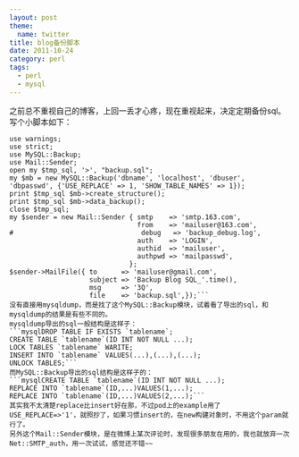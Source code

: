 ```yaml
---
layout: post
theme:
  name: twitter
title: blog备份脚本
date: 2011-10-24
category: perl
tags:
  - perl
  - mysql
---
```


之前总不重视自己的博客，上回一丢才心疼，现在重视起来，决定定期备份sql。写个小脚本如下：
```perl#!/usr/bin/perl
use warnings;
use strict;
use MySQL::Backup;
use Mail::Sender;
open my $tmp_sql, '>', "backup.sql";
my $mb = new MySQL::Backup('dbname', 'localhost', 'dbuser', 'dbpasswd', {'USE_REPLACE' => 1, 'SHOW_TABLE_NAMES' => 1});
print $tmp_sql $mb->create_structure();
print $tmp_sql $mb->data_backup();
close $tmp_sql;
my $sender = new Mail::Sender { smtp    => 'smtp.163.com',
                                from    => 'mailuser@163.com',
#                                debug   => 'backup_debug.log',
                                auth    => 'LOGIN',
                                authid  => 'mailuser',
                                authpwd => 'mailpasswd',
                              };
$sender->MailFile({ to      => 'mailuser@gmail.com',
                    subject => 'Backup Blog SQL_'.time(),
                    msg     => '3Q',
                    file    => 'backup.sql',});```
没有直接用mysqldump，而是找了这个MySQL::Backup模块，试着看了导出的sql，和mysqldump的结果是有些不同的。
mysqldump导出的sql一般结构是这样子：
```mysqlDROP TABLE IF EXISTS `tablename`;
CREATE TABLE `tablename`(ID INT NOT NULL ...);
LOCK TABLES `tablename` WARITE;
INSERT INTO `tablename` VALUES(...),(...),(...);
UNLOCK TABLES;```
而MySQL::Backup导出的sql结构是这样子的：
```mysqlCREATE TABLE `tablename`(ID INT NOT NULL ...);
REPLACE INTO `tablename`(ID,...)VALUES(1,...);
REPLACE INTO `tablename`(ID,...)VALUES(2,...);```
其实我不太清楚replace比insert好在那，不过pod上的example用了USE_REPLACE=>'1'，就照抄了，如果习惯insert的，在new构建对象时，不用这个param就行了。
另外这个Mail::Sender模块，是在微博上某次评论时，发现很多朋友在用的，我也就放弃一次Net::SMTP_auth，用一次试试，感觉还不错~~
